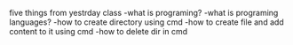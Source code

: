 five things from yestrday class
-what is programing?
-what is programing languages?
-how to create directory using cmd
-how to create file and add content to it using cmd
-how to delete dir in cmd